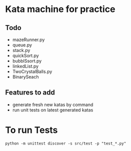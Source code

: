 # Kata machine for practice


## Todo
- mazeRunner.py
- queue.py
- stack.py
- quickSort.py
- bubblSsort.py
- linkedList.py
- TwoCrystalBalls.py
- BinarySeach

## Features to add
- generate fresh new katas by command
- run unit tests on latest generated katas

# To run Tests

```python -m unittest discover -s src/test -p "test_*.py"```
